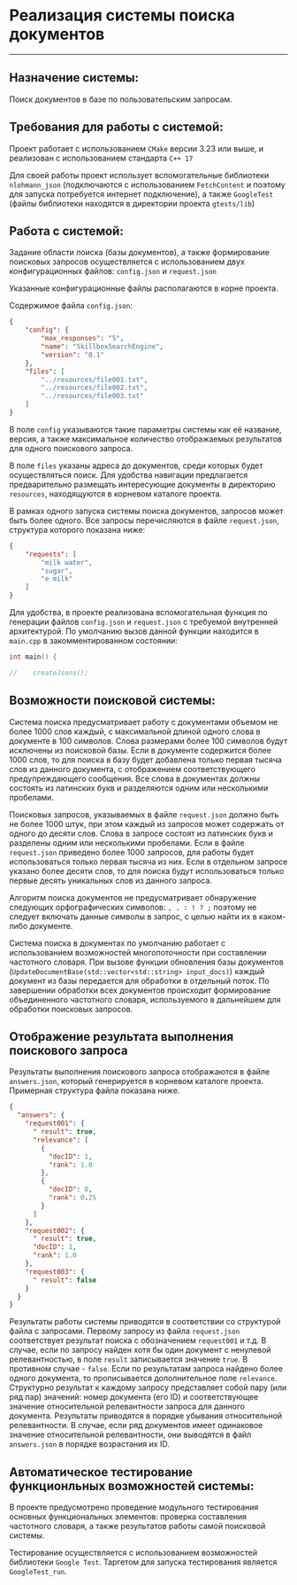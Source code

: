 # Реализация системы поиска документов
_______

## Назначение системы:
Поиск документов в базе по пользовательским запросам.

## Требования для работы с системой:
Проект работает с использованием `CMake` версии 3.23 или выше, и реализован с использованием стандарта `C++ 17`

Для своей работы проект использует вспомогательные библиотеки `nlohmann_json` (подключаются с использованием
`FetchContent` и поэтому для запуска потребуется интернет подключение), а также `GoogleTest` (файлы 
библиотеки находятся в директории проекта `gtests/lib`)

<!-- ## Краткое описание алгоритма поиска по запросу:
Поиск документов с использованием данной системы осуществляется с применением частотной библиотеки (словаря) и инвертированного индекса.
Частотная библиотека представляет собой ассоциативный контейнер, ключами которого являются уникальные слова из всей рассматриваемой базы документов. 
Значениями при ключах являются данные о частоте появления данного ключа в каждом из документов рассматриваемой базы. 

Например, рассмотрим базу из двух документов со следующим содержимым:

doc001: "milk", "sugar"

doc002: "sugar", "tree", "b"

В том случае содержимое частотной библиотеки будет следующим:

b: {1, 1}

milk: {0, 1}

sugar: {0, 1}, {1, 1}

tree: {1, 1}

Примечание: слова-ключи в библиотеке располагаются в алфавитном порядке, а нумерация документов начинается с нулевого значения. -->

## Работа с системой:
Задание области поиска (базы документов), а также формирование поисковых запросов осуществляется с использованием 
двух конфигурационных файлов: `config.json` и `request.json`

Указанные конфигурационные файлы располагаются в корне проекта.

Содержимое файла `config.json`:

```json
{
    "config": {
        "max_responses": "5",
        "name": "SkillboxSearchEngine",
        "version": "0.1"
    },
    "files": [
        "../resources/file001.txt",
        "../resources/file002.txt",
        "../resources/file003.txt"
    ]
}
```

В поле `config` указываются такие параметры системы как её название, версия, а также максимальное количество отображаемых результатов для одного поискового запроса. 

В поле `files` указаны адреса до документов, среди которых будет осуществляться поиск. Для удобства навигации предлагается предварительно размещать интересующие документы в директорию `resources`, находящуются в корневом каталоге проекта. 

В рамках одного запуска системы поиска документов, запросов может быть более одного. Все запросы перечисляются в файле `request.json`, структура которого показана ниже:

```json
{
    "requests": [
        "milk water",
        "sugar",
        "e milk"
    ]
}
```

Для удобства, в проекте реализована вспомогательная функция по генерации файлов `config.json` и `request.json` с требуемой внутренней архитектурой. По умолчанию вызов данной функции находится в `main.cpp` в закомментированном состоянии:

```c++
int main() {

//    createJsons();
```


## Возможности поисковой системы:
Система поиска предусматривает работу с документами объемом не более 1000 слов каждый, 
с максимальной длиной одного слова в документе в 100 символов. Слова размерами более 100 
символов будут исключены из поисковой базы. Если в документе содержится более 1000 слов, 
то для поиска в базу будет добавлена только первая тысяча слов из данного документа,
с отображением соответствующего предупреждающего сообщения.
Все слова в документах должны состоять из латинских букв и разделяются одним или 
несколькими пробелами.

Поисковых запросов, указываемых в файле `request.json` должно быть не более 1000 штук, 
при этом каждый из запросов может содержать от одного до десяти слов. Слова в запросе состоят 
из латинских букв и разделены одним или несколькими пробелами. Если в файле `request.json` 
приведено более 1000 запросов, для работы будет использоваться только первая тысяча из них.
Если в отдельном запросе указано более десяти слов, то для поиска будут использоваться только 
первые десять уникальных слов из данного запроса.

Алгоритм поиска документов не предусматривает обнаружение следующих орфографических 
символов: `, . : ! ? ;` поэтому не следует включать данные символы в запрос, с целью 
найти их в каком-либо документе.

Система поиска в документах по умолчанию работает с использованием возможностей 
многопоточности при составлении частотного словаря. При вызове функции обновления 
базы документов (`UpdateDocumentBase(std::vector<std::string> input_docs)`) каждый 
документ из базы передается для обработки в отдельный поток. По завершении обработки 
всех документов происходит формирование объединенного частотного словаря, 
используемого в дальнейшем для обработки поисковых запросов.

## Отображение результата выполнения поискового запроса
Результаты выполнения поискового запроса отображаются в файле `answers.json`, который 
генерируется в корневом каталоге проекта. Примерная структура файла показана ниже.

```json
{
  "answers": {
    "request001": {
      " result": true,
      "relevance": [
        {
          "docID": 1,
          "rank": 1.0
        },
        {
          "docID": 0,
          "rank": 0.25
        }
      ]
    },
    "request002": {
      " result": true,
      "docID": 1,
      "rank": 1.0
    },
    "request003": {
      " result": false
    }
  }
}
```

Результаты работы системы приводятся в соответствии со структурой файла с запросами. Первому
запросу из файла 
`request.json` соответствует результат поиска с обозначением `request001` и т.д. В случае, 
если по запросу найден хотя бы один документ с ненулевой релевантностью, в поле `result` 
записывается значение `true`. В противном случае - `false`.
Если по результатам запроса найдено более одного документа, то прописывается 
дополнительное поле `relevance`. Структурно результат к каждому запросу представляет 
собой пару (или ряд пар) значений: номер документа (его ID) и соответствующее значение 
относительной релевантности запроса для данного документа.
Результаты приводятся в порядке убывания относительной релевантности. В случае, если
ряд документов имеет одинаковое значение относительной релевантности, 
они выводятся в файл `answers.json` в порядке возрастания их ID.

## Автоматическое тестирование функционльных возможностей системы:
В проекте предусмотрено проведение модульного тестирования основных функциональных 
элементов: проверка составления частотного словаря, а также результатов работы самой 
поисковой системы.

Тестирование осуществляется с использованием возможностей библиотеки `Google Test`. 
Таргетом для запуска тестирования является `GoogleTest_run`.

